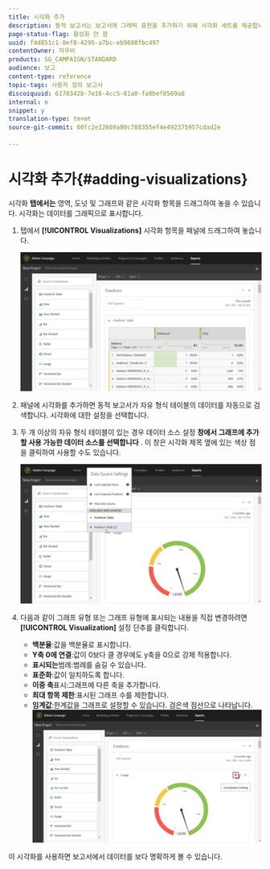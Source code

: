 ```yaml
---
title: 시각화 추가
description: 동적 보고서는 보고서에 그래픽 표현을 추가하기 위해 시각화 세트를 제공합니다.
page-status-flag: 활성화 안 함
uuid: f4d851c1-8ef8-4295-a7bc-eb9608fbc497
contentOwner: 자우비
products: SG_CAMPAIGN/STANDARD
audience: 보고
content-type: reference
topic-tags: 사용자 정의 보고서
discoiquuid: 6170342b-7e16-4cc5-81a0-fa0bef8569a8
internal: n
snippet: y
translation-type: tm+mt
source-git-commit: 00fc2e12669a00c788355ef4e492375957cdad2e

---
```



# 시각화 추가{#adding-visualizations}

시각화 **탭에서는** 영역, 도넛 및 그래프와 같은 시각화 항목을 드래그하여 놓을 수 있습니다. 시각화는 데이터를 그래픽으로 표시합니다.

1. 탭에서 **[!UICONTROL Visualizations]** 시각화 항목을 패널에 드래그하여 놓습니다.

   ![](assets/dynamic_report_visualization_1.png)

1. 패널에 시각화를 추가하면 동적 보고서가 자유 형식 테이블의 데이터를 자동으로 검색합니다. 시각화에 대한 설정을 선택합니다.
1. 두 개 이상의 자유 형식 테이블이 있는 경우 데이터 소스 설정 **창에서 그래프에 추가할 사용 가능한 데이터 소스를 선택합니다** . 이 창은 시각화 제목 옆에 있는 색상 점을 클릭하여 사용할 수도 있습니다.

   ![](assets/dynamic_report_visualization_2.png)

1. 다음과 같이 그래프 유형 또는 그래프 유형에 표시되는 내용을 직접 변경하려면 **[!UICONTROL Visualization]** 설정 단추를 클릭합니다.

   * **백분율**:값을 백분율로 표시합니다.
   * **Y축 0에 연결**:값이 0보다 클 경우에도 y축을 0으로 강제 적용합니다.
   * **표시되는**&#x200B;범례:범례를 숨길 수 있습니다.
   * **표준화**:값이 일치하도록 합니다.
   * **이중 축**&#x200B;표시:그래프에 다른 축을 추가합니다.
   * **최대 항목 제한**:표시된 그래프 수를 제한합니다.
   * **임계값**:한계값을 그래프로 설정할 수 있습니다. 검은색 점선으로 나타납니다.
   ![](assets/dynamic_report_visualization_3.png)

이 시각화를 사용하면 보고서에서 데이터를 보다 명확하게 볼 수 있습니다.
